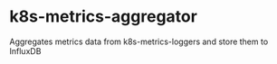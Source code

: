 # k8s-metrics-aggregator
Aggregates metrics data from k8s-metrics-loggers and store them to InfluxDB
